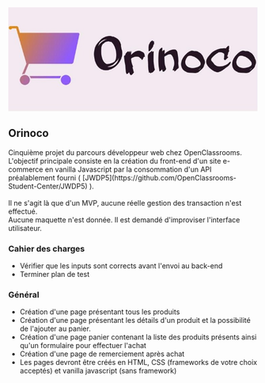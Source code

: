 <img src="FrontEnd/media/orinoco.jpeg">
<h2>Orinoco</h2>
<p>Cinquième projet du parcours développeur web chez OpenClassrooms.<br>
L'objectif principale consiste en la création du front-end d'un site e-commerce en vanilla Javascript par la consommation d'un API préalablement fourni ( [JWDP5](https://github.com/OpenClassrooms-Student-Center/JWDP5) ).<br><br>
Il ne s'agit là que d'un MVP, aucune réelle gestion des transaction n'est effectué.<br>
Aucune maquette n'est donnée. Il est demandé d'improviser l'interface utilisateur.<br>
<h3>Cahier des charges</h3>
<ul>
<li>Vérifier que les inputs sont corrects avant l'envoi au back-end</li>
<li>Terminer plan de test</li>
</ul>


<h3>Général</h3>
<ul>
<li>Création d'une page présentant tous les produits</li>
<li>Création d'une page présentant les détails d'un produit et la possibilité de l'ajouter au panier.</li>
<li>Création d'une page panier contenant la liste des produits présents ainsi qu'un formulaire pour effectuer l'achat</li>
<li>Création d'une page de remerciement après achat</li>
<li>Les pages devront être créés en HTML, CSS (frameworks de votre choix acceptés) et vanilla javascript (sans framework)</li>
</ul>